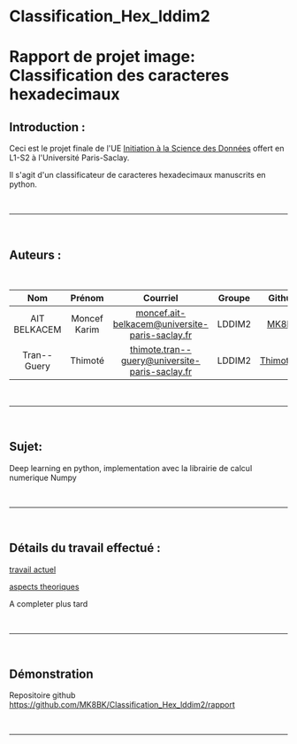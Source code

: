 <!-- #region -->
# Classification_Hex_lddim2



<!-- #region -->
# Rapport de projet image: Classification des caracteres hexadecimaux


## Introduction :
Ceci est le projet finale de l'UE <a href="https://nicolas.thiery.name/Enseignement/IntroScienceDonnees/">Initiation à la Science des Données</a> offert en L1-S2 à l'Université Paris-Saclay.

Il s'agit d'un classificateur de caracteres hexadecimaux manuscrits en python.

<br>

------

<br>

## Auteurs :
<br>

| Nom  | Prénom | Courriel | Groupe | Github |
| :-------------: | :-------------: | :-------------: | :-------------: | :-------------: |
| AIT BELKACEM  | Moncef Karim  | moncef.ait-belkacem@universite-paris-saclay.fr  | LDDIM2  |<a href="https://github.com/MK8BK">MK8BK</a>|
| Tran--Guery | Thimoté | thimote.tran--guery@universite-paris-saclay.fr  | LDDIM2  |<a href="https://github.com/Thimote91">Thimote91</a>|


<br>

------

<br>


## Sujet:

Deep learning en python, implementation avec la librairie de calcul numerique Numpy

<br>

------

<br>

## Détails du travail effectué :

[travail actuel](https://github.com/MK8BK/Classification_Hex_lddim2/tree/master/model)

[aspects theoriques](https://github.com/MK8BK/Classification_Hex_lddim2/blob/master/docs/draft.pdf)

A completer plus tard

<br>

------

<br>

## Démonstration
Repositoire github https://github.com/MK8BK/Classification_Hex_lddim2/rapport


<br>

------

<br>
<!-- #endregion -->
